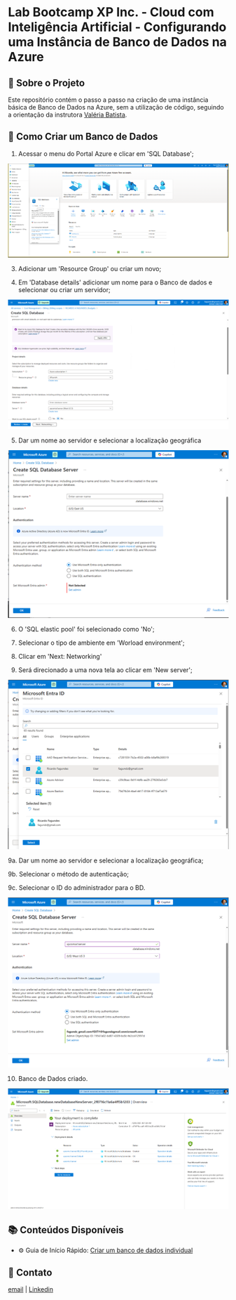 # Lab Bootcamp XP Inc. - Cloud com Inteligência Artificial - Configurando uma Instância de Banco de Dados na Azure

## 📌 Sobre o Projeto
Este repositório contém o passo a passo na criação de uma instância básica de Banco de Dados na Azure, 
sem a utilização de código, seguindo a orientação da instrutora [Valéria Batista](https://www.linkedin.com/in/valeriabaptista/).

## 🚀 Como Criar um Banco de Dados
1. Acessar o menu do Portal Azure e clicar em 'SQL Database';
<img loading="lazy" src="https://github.com/R1c4rd0F4gund3s/BD_Azure/blob/main/imagens/Criar_BD_Azure.png"/>

3. Adicionar um 'Resource Group' ou criar um novo;

4. Em 'Database details' adicionar um nome para o Banco de dados e selecionar ou criar um servidor;
<img loading="lazy" src="https://github.com/R1c4rd0F4gund3s/BD_Azure/blob/main/imagens/Criar_SQL_Database.png"/>

5. Dar um nome ao servidor e selecionar a localização geográfica
<img loading="lazy" src="https://github.com/R1c4rd0F4gund3s/BD_Azure/blob/main/imagens/Criar_SQL_Database_Server.png"/>

6. O 'SQL elastic pool' foi selecionado como 'No';

7. Selecionar o tipo de ambiente em 'Worload environment';

8. Clicar em 'Next: Networking'

9. Será direcionado a uma nova tela ao clicar em 'New server';

<img loading="lazy" src="https://github.com/R1c4rd0F4gund3s/BD_Azure/blob/main/imagens/Entra_ID_DB_admin.png"/>

   9a. Dar um nome ao servidor e selecionar a localização geográfica;

   9b. Selecionar o método de autenticação;

   9c. Selecionar o ID do administrador para o BD.

<img loading="lazy" src="https://github.com/R1c4rd0F4gund3s/BD_Azure/blob/main/imagens/Entra_ID_DB_admin1.png"/>

10. Banco de Dados criado.

<img loading="lazy" src="https://github.com/R1c4rd0F4gund3s/BD_Azure/blob/main/imagens/Efetuada_a_criacao_do_BD.png"/>


## 📚 Conteúdos Disponíveis

- ⚙️ Guia de Início Rápido: [Criar um banco de dados individual](https://learn.microsoft.com/pt-br/azure/azure-sql/database/single-database-create-quickstart?view=azuresql&tabs=azure-portal)


## 📧 Contato
[email](mailto:fagundz@gmail.com) | 
[Linkedin](https://www.linkedin.com/in/ricardofagundes/)
